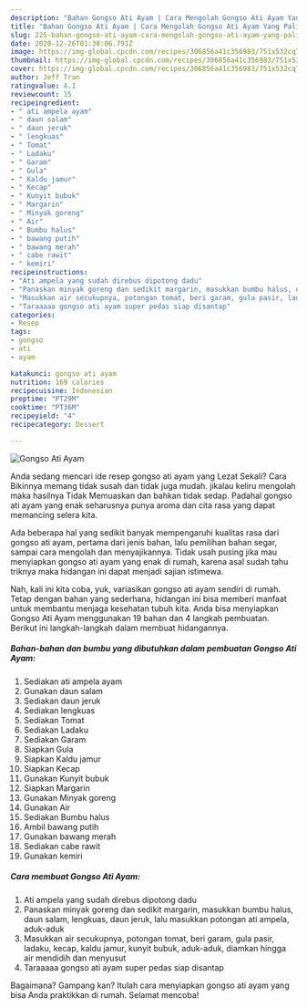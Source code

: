 ```yaml
---
description: "Bahan Gongso Ati Ayam | Cara Mengolah Gongso Ati Ayam Yang Paling Enak"
title: "Bahan Gongso Ati Ayam | Cara Mengolah Gongso Ati Ayam Yang Paling Enak"
slug: 225-bahan-gongso-ati-ayam-cara-mengolah-gongso-ati-ayam-yang-paling-enak
date: 2020-12-26T01:38:06.791Z
image: https://img-global.cpcdn.com/recipes/306856a41c356983/751x532cq70/gongso-ati-ayam-foto-resep-utama.jpg
thumbnail: https://img-global.cpcdn.com/recipes/306856a41c356983/751x532cq70/gongso-ati-ayam-foto-resep-utama.jpg
cover: https://img-global.cpcdn.com/recipes/306856a41c356983/751x532cq70/gongso-ati-ayam-foto-resep-utama.jpg
author: Jeff Tran
ratingvalue: 4.1
reviewcount: 15
recipeingredient:
- " ati ampela ayam"
- " daun salam"
- " daun jeruk"
- " lengkuas"
- " Tomat"
- " Ladaku"
- " Garam"
- " Gula"
- " Kaldu jamur"
- " Kecap"
- " Kunyit bubuk"
- " Margarin"
- " Minyak goreng"
- " Air"
- " Bumbu halus"
- " bawang putih"
- " bawang merah"
- " cabe rawit"
- " kemiri"
recipeinstructions:
- "Ati ampela yang sudah direbus dipotong dadu"
- "Panaskan minyak goreng dan sedikit margarin, masukkan bumbu halus, daun salam, lengkuas, daun jeruk, lalu masukkan potongan ati ampela, aduk-aduk"
- "Masukkan air secukupnya, potongan tomat, beri garam, gula pasir, ladaku, kecap, kaldu jamur, kunyit bubuk, aduk-aduk, diamkan hingga air mendidih dan menyusut"
- "Taraaaaa gongso ati ayam super pedas siap disantap"
categories:
- Resep
tags:
- gongso
- ati
- ayam

katakunci: gongso ati ayam 
nutrition: 169 calories
recipecuisine: Indonesian
preptime: "PT29M"
cooktime: "PT36M"
recipeyield: "4"
recipecategory: Dessert

---
```



![Gongso Ati Ayam](https://img-global.cpcdn.com/recipes/306856a41c356983/751x532cq70/gongso-ati-ayam-foto-resep-utama.jpg)

Anda sedang mencari ide resep gongso ati ayam yang Lezat Sekali? Cara Bikinnya memang tidak susah dan tidak juga mudah. jikalau keliru mengolah maka hasilnya Tidak Memuaskan dan bahkan tidak sedap. Padahal gongso ati ayam yang enak seharusnya punya aroma dan cita rasa yang dapat memancing selera kita.

Ada beberapa hal yang sedikit banyak mempengaruhi kualitas rasa dari gongso ati ayam, pertama dari jenis bahan, lalu pemilihan bahan segar, sampai cara mengolah dan menyajikannya. Tidak usah pusing jika mau menyiapkan gongso ati ayam yang enak di rumah, karena asal sudah tahu triknya maka hidangan ini dapat menjadi sajian istimewa.




Nah, kali ini kita coba, yuk, variasikan gongso ati ayam sendiri di rumah. Tetap dengan bahan yang sederhana, hidangan ini bisa memberi manfaat untuk membantu menjaga kesehatan tubuh kita. Anda bisa menyiapkan Gongso Ati Ayam menggunakan 19 bahan dan 4 langkah pembuatan. Berikut ini langkah-langkah dalam membuat hidangannya.

<!--inarticleads1-->

##### Bahan-bahan dan bumbu yang dibutuhkan dalam pembuatan Gongso Ati Ayam:

1. Sediakan  ati ampela ayam
1. Gunakan  daun salam
1. Sediakan  daun jeruk
1. Sediakan  lengkuas
1. Sediakan  Tomat
1. Sediakan  Ladaku
1. Sediakan  Garam
1. Siapkan  Gula
1. Siapkan  Kaldu jamur
1. Siapkan  Kecap
1. Gunakan  Kunyit bubuk
1. Siapkan  Margarin
1. Gunakan  Minyak goreng
1. Gunakan  Air
1. Sediakan  Bumbu halus
1. Ambil  bawang putih
1. Gunakan  bawang merah
1. Sediakan  cabe rawit
1. Gunakan  kemiri




<!--inarticleads2-->

##### Cara membuat Gongso Ati Ayam:

1. Ati ampela yang sudah direbus dipotong dadu
1. Panaskan minyak goreng dan sedikit margarin, masukkan bumbu halus, daun salam, lengkuas, daun jeruk, lalu masukkan potongan ati ampela, aduk-aduk
1. Masukkan air secukupnya, potongan tomat, beri garam, gula pasir, ladaku, kecap, kaldu jamur, kunyit bubuk, aduk-aduk, diamkan hingga air mendidih dan menyusut
1. Taraaaaa gongso ati ayam super pedas siap disantap




Bagaimana? Gampang kan? Itulah cara menyiapkan gongso ati ayam yang bisa Anda praktikkan di rumah. Selamat mencoba!

